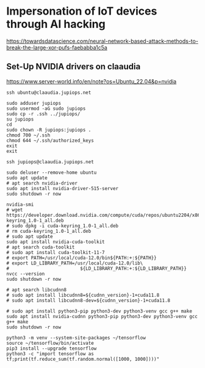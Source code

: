 # Impersonation of IoT devices through AI hacking

https://towardsdatascience.com/neural-network-based-attack-methods-to-break-the-large-xor-pufs-faebabba1c5a

## Set-Up NVIDIA drivers on claaudia

https://www.server-world.info/en/note?os=Ubuntu_22.04&p=nvidia

```shell
ssh ubuntu@claaudia.jupiops.net
```

```shell
sudo adduser jupiops
sudo usermod -aG sudo jupiops
sudo cp -r .ssh ../jupiops/
su jupiops
cd
sudo chown -R jupiops:jupiops .
chmod 700 ~/.ssh
chmod 644 ~/.ssh/authorized_keys
exit
exit
```

```shell
ssh jupiops@claaudia.jupiops.net
```

```shell
sudo deluser --remove-home ubuntu
sudo apt update
# apt search nvidia-driver
sudo apt install nvidia-driver-515-server
sudo shutdown -r now
```

```shell
nvidia-smi
# wget https://developer.download.nvidia.com/compute/cuda/repos/ubuntu2204/x86_64/cuda-keyring_1.0-1_all.deb
# sudo dpkg -i cuda-keyring_1.0-1_all.deb
# rm cuda-keyring_1.0-1_all.deb
# sudo apt update
sudo apt install nvidia-cuda-toolkit
# apt search cuda-toolkit
# sudo apt install cuda-toolkit-11-7
# export PATH=/usr/local/cuda-12.0/bin${PATH:+:${PATH}}
# export LD_LIBRARY_PATH=/usr/local/cuda-12.0/lib\
#                          ${LD_LIBRARY_PATH:+:${LD_LIBRARY_PATH}}
nvcc --version
sudo shutdown -r now
```

```shell
# apt search libcudnn8
# sudo apt install libcudnn8=${cudnn_version}-1+cuda11.8
# sudo apt install libcudnn8-dev=${cudnn_version}-1+cuda11.8
```

```shell
# sudo apt install python3-pip python3-dev python3-venv gcc g++ make
sudo apt install nvidia-cudnn python3-pip python3-dev python3-venv gcc g++ make
sudo shutdown -r now
```

```shell
python3 -m venv --system-site-packages ~/tensorflow
source ~/tensorflow/bin/activate
pip3 install --upgrade tensorflow
python3 -c "import tensorflow as tf;print(tf.reduce_sum(tf.random.normal([1000, 1000])))"
```